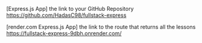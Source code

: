 [Express.js App] the link to your GitHub Repository
https://github.com/HadasC98/fullstack-express

[render.com Express.js App] the link to the route that returns all the lessons
https://fullstack-express-9dbh.onrender.com/